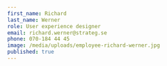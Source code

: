 ```yaml
---
first_name: Richard
last_name: Werner
role: User experience designer
email: richard.werner@strateg.se
phone: 070-184 44 45
image: /media/uploads/employee-richard-werner.jpg
published: true
---
```

